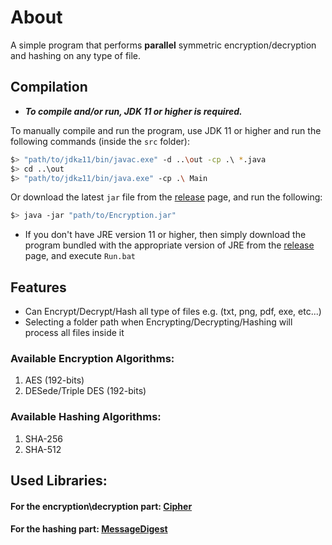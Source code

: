 # About
A simple program that performs **parallel** symmetric encryption/decryption and hashing on any type of file.

## Compilation
* _**To compile and/or run, JDK 11 or higher is required.**_

To manually compile and run the program, use JDK 11 or higher and run the following commands (inside the `src` folder):
```bash
$> "path/to/jdk≥11/bin/javac.exe" -d ..\out -cp .\ *.java
$> cd ..\out
$> "path/to/jdk≥11/bin/java.exe" -cp .\ Main
```
Or download the latest `jar` file from the [release](https://github.com/200-0K/Parallel-Encryption/releases/latest) page, and run the following:
```bash
$> java -jar "path/to/Encryption.jar"
```
* If you don't have JRE version 11 or higher, then simply download the program bundled with the appropriate version of JRE from the [release](https://github.com/200-0K/Parallel-Encryption/releases/latest) page, and execute `Run.bat`

## Features
- Can Encrypt/Decrypt/Hash all type of files e.g. (txt, png, pdf, exe, etc...)
- Selecting a folder path when Encrypting/Decrypting/Hashing will process all files inside it

### Available Encryption Algorithms:
1. AES (192-bits)
2. DESede/Triple DES (192-bits)

### Available Hashing Algorithms:
1. SHA-256
2. SHA-512

## Used Libraries:
#### For the encryption\decryption part: [Cipher](https://docs.oracle.com/javase/8/docs/api/javax/crypto/package-frame.html)
#### For the hashing part: [MessageDigest](https://docs.oracle.com/javase/8/docs/api/java/security/MessageDigest.html) 
